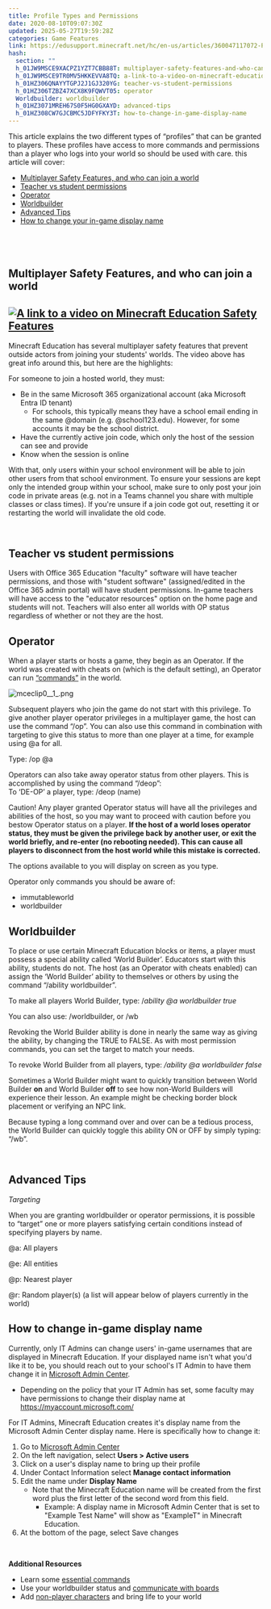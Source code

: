 ```yaml
---
title: Profile Types and Permissions
date: 2020-08-10T09:07:30Z
updated: 2025-05-27T19:59:28Z
categories: Game Features
link: https://edusupport.minecraft.net/hc/en-us/articles/360047117072-Profile-Types-and-Permissions
hash:
  section: ""
  h_01JW9MSCE9XACPZ1YZT7CBB88T: multiplayer-safety-features-and-who-can-join-a-world
  h_01JW9MSCE9TR0MV5HKKEVVA8TQ: a-link-to-a-video-on-minecraft-education-safety-features
  h_01HZ306QNAYYTGPJ2J1GJ320YG: teacher-vs-student-permissions
  h_01HZ306TZBZ47XCX8K9FQWVT05: operator
  Worldbuilder: worldbuilder
  h_01HZ3071MREH67S0F5HG0GXAYD: advanced-tips
  h_01HZ308CW7GJCBMC5JDFYFKY3T: how-to-change-in-game-display-name
---
```


This article explains the two different types of “profiles” that can be granted to players. These profiles have access to more commands and permissions than a player who logs into your world so should be used with care. this article will cover:

- [Multiplayer Safety Features, and who can join a world](https://edusupport.minecraft.net/hc/en-us/articles/h_01JW9MSCE9XACPZ1YZT7CBB88T)
- [Teacher vs student permissions](#teacher-vs-student-permissions)
- [Operator](#h_01HZ306TZBZ47XCX8K9FQWVT0)
- [Worldbuilder](#worldbuilder)
- [Advanced Tips](#advanced-tips)
- [How to change your in-game display name](#how-to-change-in-game-display-name)

##  

## **Multiplayer Safety Features, and who can join a world**

## [**![A link to a video on Minecraft Education Safety Features](https://edusupport.minecraft.net/hc/article_attachments/37888234934164)**](https://www.youtube.com/watch?v=XGyx-5vKBvI)

Minecraft Education has several multiplayer safety features that prevent outside actors from joining your students' worlds. The video above has great info around this, but here are the highlights:

For someone to join a hosted world, they must:

- Be in the same Microsoft 365 organizational account (aka Microsoft Entra ID tenant)
  - For schools, this typically means they have a school email ending in the same @domain (e.g. @school123.edu). However, for some accounts it may be the school district. 
- Have the currently active join code, which only the host of the session can see and provide
- Know when the session is online

With that, only users within your school environment will be able to join other users from that school environment. To ensure your sessions are kept only the intended group within your school, make sure to only post your join code in private areas (e.g. not in a Teams channel you share with multiple classes or class times). If you're unsure if a join code got out, resetting it or restarting the world will invalidate the old code. 

 

## **Teacher vs student permissions**

Users with Office 365 Education "faculty" software will have teacher permissions, and those with "student software" (assigned/edited in the Office 365 admin portal) will have student permissions. In-game teachers will have access to the "educator resources" option on the home page and students will not. Teachers will also enter all worlds with OP status regardless of whether or not they are the host.  
  

## **Operator**

When a player starts or hosts a game, they begin as an Operator. If the world was created with cheats on (which is the default setting), an Operator can run [“commands”](../Teaching-With-Minecraft/Essential-Commands.md) in the world.

![mceclip0\_\_1\_.png](https://edusupport.minecraft.net/hc/article_attachments/4402660948628)

Subsequent players who join the game do not start with this privilege. To give another player operator privileges in a multiplayer game, the host can use the command “/op”. You can also use this command in combination with targeting to give this status to more than one player at a time, for example using @a for all.

Type: /op @a

Operators can also take away operator status from other players. This is accomplished by using the command “/deop”:  
To ‘DE-OP’ a player, type: /deop (name)

Caution! Any player granted Operator status will have all the privileges and abilities of the host, so you may want to proceed with caution before you bestow Operator status on a player. **If the host of a world loses operator status, they must be given the privilege back by another user, or exit the world briefly, and re-enter (no rebooting needed). This can cause all players to disconnect from the host world while this mistake is corrected.**

The options available to you will display on screen as you type.

Operator only commands you should be aware of:

- immutableworld
- worldbuilder  
    

## **Worldbuilder**

To place or use certain Minecraft Education blocks or items, a player must possess a special ability called ‘World Builder’. Educators start with this ability, students do not. The host (as an Operator with cheats enabled) can assign the ‘World Builder’ ability to themselves or others by using the command “/ability worldbuilder”.

To make all players World Builder, type: /*ability @a worldbuilder true*

You can also use: /worldbuilder, or /wb

Revoking the World Builder ability is done in nearly the same way as giving the ability, by changing the TRUE to FALSE. As with most permission commands, you can set the target to match your needs.

To revoke World Builder from all players, type: */ability @a worldbuilder false*

Sometimes a World Builder might want to quickly transition between World Builder **on** and World Builder **off** to see how non-World Builders will experience their lesson. An example might be checking border block placement or verifying an NPC link.

Because typing a long command over and over can be a tedious process, the World Builder can quickly toggle this ability ON or OFF by simply typing: “/wb”.

 

## **Advanced Tips**

*Targeting*

When you are granting worldbuilder or operator permissions, it is possible to “target” one or more players satisfying certain conditions instead of specifying players by name.

@a: All players

@e: All entities

@p: Nearest player

@r: Random player(s) (a list will appear below of players currently in the world)  
  

## **How to change in-game display name**

Currently, only IT Admins can change users' in-game usernames that are displayed in Minecraft Education. If your displayed name isn't what you'd like it to be, you should reach out to your school's IT Admin to have them change it in [Microsoft Admin Center](https://admin.microsoft.com/).

- Depending on the policy that your IT Admin has set, some faculty may have permissions to change their display name at <https://myaccount.microsoft.com/>

For IT Admins, Minecraft Education creates it's display name from the Microsoft Admin Center display name. Here is specifically how to change it:

1.  Go to [Microsoft Admin Center](https://admin.microsoft.com/) 
2.  On the left navigation, select **Users \> Active users**
3.  Click on a user's display name to bring up their profile
4.  Under Contact Information select **Manage contact information**
5.  Edit the name under **Display Name**
    - Note that the Minecraft Education name will be created from the first word plus the first letter of the second word from this field. 
      - Example: A display name in Microsoft Admin Center that is set to "Example Test Name" will show as "ExampleT" in Minecraft Education. 
6.  At the bottom of the page, select Save changes

 

**Additional Resources**

- Learn some [essential commands](../Teaching-With-Minecraft/Essential-Commands.md)
- Use your worldbuilder status and [communicate with boards](./Communicating-With-Boards.md)
- Add [non-player characters](./Adding-Non-Player-Characters-NPCs.md) and bring life to your world
